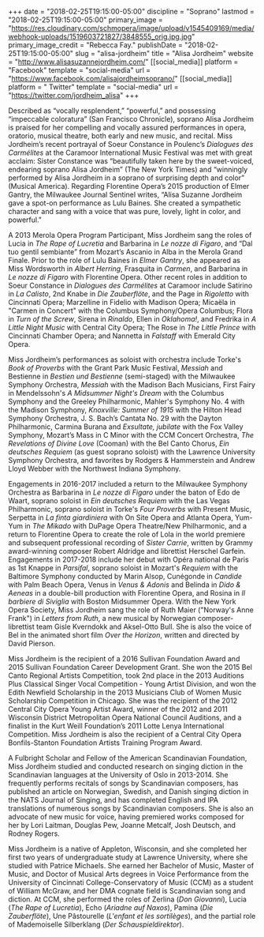 +++
date = "2018-02-25T19:15:00-05:00"
discipline = "Soprano"
lastmod = "2018-02-25T19:15:00-05:00"
primary_image = "https://res.cloudinary.com/schmopera/image/upload/v1545409169/media/webhook-uploads/1519603721827/3848555_orig.jpg.jpg"
primary_image_credit = "Rebecca Fay."
publishDate = "2018-02-25T19:15:00-05:00"
slug = "alisa-jordheim"
title = "Alisa Jordheim"
website = "http://www.alisasuzannejordheim.com/"
[[social_media]]
platform = "Facebook"
template = "social-media"
url = "https://www.facebook.com/alisajordheimsoprano/"
[[social_media]]
platform = " Twitter"
template = "social-media"
url = "https://twitter.com/jordheim_alisa"
+++

Described as “vocally resplendent,” “powerful,” and possessing “impeccable coloratura” (San Francisco Chronicle), soprano Alisa Jordheim is praised for her compelling and vocally assured performances in opera, oratorio, musical theatre, both early and new music, and recital. Miss Jordheim’s recent portrayal of Soeur Constance in Poulenc’s *Dialogues des Carmélites* at the Caramoor International Music Festival was met with great acclaim: Sister Constance was “beautifully taken here by the sweet-voiced, endearing soprano Alisa Jordheim” (The New York Times) and “winningly performed by Alisa Jordheim in a soprano of surprising depth and color” (Musical America). Regarding Florentine Opera’s 2015 production of Elmer Gantry, the Milwaukee Journal Sentinel writes, “Alisa Suzanne Jordheim gave a spot-on performance as Lulu Baines. She created a
sympathetic character and sang with a voice that was pure, lovely, light in color, and powerful."

A 2013 Merola Opera Program Participant, Miss Jordheim sang the roles of Lucia in *The Rape of Lucretia* and Barbarina in *Le nozze di Figaro*, and “Dal tuo gentil sembiante” from Mozart’s Ascanio in Alba in the Merola Grand Finale. Prior to the role of Lulu Baines in *Elmer Gantry*, she appeared as Miss Wordsworth in *Albert Herring*, Frasquita in *Carmen*, and Barbarina in *Le nozze di Figaro* with Florentine Opera. Other recent roles in addition to Soeur Constance in *Dialogues des Carmélites* at Caramoor include Satirino in *La Calisto*, 2nd Knabe in *Die Zauberflöte*, and the Page in *Rigoletto* with Cincinnati Opera;
Marzelline in Fidelio with Madison Opera; Micaëla in "Carmen in Concert" with the Columbus Symphony/Opera Columbus; Flora in *Turn of the Screw*, Sirena in *Rinaldo*, Ellen in *Oklahoma!*, and Fredrika in *A Little Night Music* with Central City Opera; The Rose in *The Little Prince* with Cincinnati Chamber Opera; and Nannetta in *Falstaff* with Emerald City Opera.

Miss Jordheim’s performances as soloist with orchestra include Torke's *Book of Proverbs* with the Grant Park Music Festival, *Messiah* and Bestienne in *Bestien und Bestienne* (semi-staged) with the Milwaukee Symphony Orchestra, *Messiah* with the Madison Bach Musicians, First Fairy in Mendelssohn's *A Midsummer Night's Dream* with the Columbus Symphony and the Greeley Philharmonic, Mahler's Symphony No. 4 with the Madison Symphony, *Knoxville: Summer of 1915* with the Hilton Head Symphony Orchestra, J. S. Bach’s Cantata No. 29 with the Dayton Philharmonic, Carmina Burana and *Exsultate, jubilate* with the Fox Valley Symphony, Mozart’s Mass in C Minor with the CCM Concert Orchestra, *The Revelations of Divine Love* (Cooman) with the Bel Canto Chorus, *Ein deutsches Requiem* (as guest soprano soloist) with the Lawrence University Symphony Orchestra, and favorites by Rodgers & Hammerstein and Andrew Lloyd Webber with the Northwest Indiana Symphony.

Engagements in 2016-2017 included a return to the Milwaukee Symphony Orchestra as Barbarina in *Le nozze di Figaro* under the baton of Edo de Waart, soprano soloist in *Ein deutsches Requiem* with the Las Vegas Philharmonic, soprano soloist in Torke's *Four Proverbs* with Present Music, Serpetta in *La finta giardiniera* with On Site Opera and Atlanta Opera, Yum-Yum in *The Mikado* with DuPage Opera Theatre/New Philharmonic, and a return to Florentine Opera to create the role of Lola in the world premiere and subsequent professional recording of *Sister Carrie*, written by Grammy award-winning composer Robert Aldridge and librettist Herschel Garfein. Engagements in 2017-2018 include her debut with Opéra national de Paris as 1st Knappe in *Parsifal*, soprano soloist in Mozart's *Requiem* with the Baltimore Symphony conducted by Marin Alsop, Cunégonde in *Candide* with Palm Beach Opera, Venus in *Venus & Adonis* and Belinda in *Dido & Aeneas* in a double-bill production with Florentine Opera, and Rosina in *Il barbiere di Siviglia* with Boston Midsummer Opera. With the New York Opera Society, Miss Jordheim sang the role of Ruth Maier ("Norway's Anne Frank") in *Letters from Ruth*, a new musical by Norwegian composer-librettist team Gisle Kverndokk and Aksel-Otto Bull. She is also the voice of Bel in the animated short film *Over the Horizon*, written and directed by David Pierson. 

Miss Jordheim is the recipient of a 2016 Sullivan Foundation Award and 2015 Sullivan Foundation Career Development Grant. She won the 2015 Bel Canto Regional Artists Competition, took 2nd place in the 2013 Auditions Plus Classical Singer Vocal Competition - Young Artist Division, and won the Edith Newfield Scholarship in the 2013 Musicians Club of Women
Music Scholarship Competition in Chicago. She was the recipient of the 2012 Central City Opera Young Artist Award, winner of the 2012 and 2011 Wisconsin District Metropolitan Opera National Council Auditions, and a finalist in the Kurt Weill Foundation’s 2011 Lotte Lenya International Competition. Miss Jordheim is also the recipient of a Central City Opera Bonfils-Stanton Foundation Artists Training Program Award. 

A Fulbright Scholar and Fellow of the American Scandinavian Foundation, Miss Jordheim studied and conducted research on singing diction in the Scandinavian languages at the University of Oslo in 2013-2014. She frequently performs recitals of songs by Scandinavian composers, has published an article on Norwegian, Swedish, and Danish singing diction in the NATS Journal of Singing, and has completed English and IPA translations of numerous songs by Scandinavian composers. She is also an advocate of new music for voice, having premiered works composed for her by Lori Laitman, Douglas Pew, Joanne Metcalf, Josh Deutsch, and Rodney Rogers.

Miss Jordheim is a native of Appleton, Wisconsin, and she completed her first two years of undergraduate study at Lawrence University, where she studied with Patrice Michaels. She earned her Bachelor of Music, Master of Music, and Doctor of Musical Arts degrees in Voice Performance from the University of Cincinnati College-Conservatory of Music (CCM) as a student of William McGraw, and her DMA cognate field is Scandinavian song and diction. At CCM, she performed the roles of Zerlina (*Don Giovanni*), Lucia (*The Rape of Lucretia*), Echo (*Ariadne auf Naxos*), Pamina (*Die Zauberflöte*), Une Pâstourelle (*L'enfant et les sortilèges*), and the partial role of Mademoiselle Silberklang (*Der Schauspieldirektor*).
